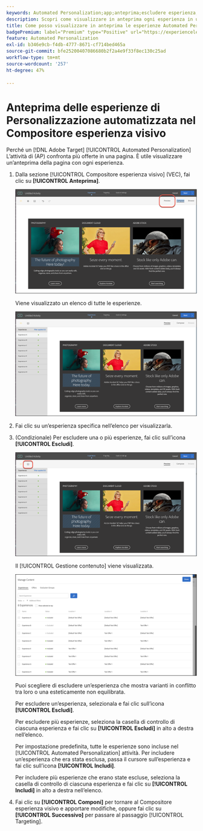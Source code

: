 ```yaml
---
keywords: Automated Personalization;app;anteprima;escludere esperienza;
description: Scopri come visualizzare in anteprima ogni esperienza in un’attività di Automated Personalization (AP) in Adobe [!DNL Target] utilizzando il Compositore esperienza visivo (VEC).
title: Come posso visualizzare in anteprima le esperienze Automated Personalization nel Compositore esperienza visivo?
badgePremium: label="Premium" type="Positive" url="https://experienceleague.adobe.com/docs/target/using/introduction/intro.html?lang=en#premium newtab=true" tooltip="See what's included in Target Premium."
feature: Automated Personalization
exl-id: b346e9cb-f4db-4777-8671-cf714bed465a
source-git-commit: bfe25200407086680b2f2a4e9f33f8ec130c25ad
workflow-type: tm+mt
source-wordcount: '257'
ht-degree: 47%

---
```


# Anteprima delle esperienze di Personalizzazione automatizzata nel Compositore esperienza visivo

Perché un [!DNL Adobe Target] [!UICONTROL Automated Personalization] L’attività di (AP) confronta più offerte in una pagina. È utile visualizzare un’anteprima della pagina con ogni esperienza.

1. Dalla sezione [!UICONTROL Compositore esperienza visivo] (VEC), fai clic su **[!UICONTROL Anteprima]**.

   ![Icona Anteprima](/help/main/c-activities/t-automated-personalization/assets/preview.png)

   Viene visualizzato un elenco di tutte le esperienze.

   ![Anteprima esperienze](/help/main/c-activities/t-automated-personalization/assets/ap_preview-new.png)

1. Fai clic su un’esperienza specifica nell’elenco per visualizzarla.

1. (Condizionale) Per escludere una o più esperienze, fai clic sull’icona **[!UICONTROL Escludi]**.

   ![Icona Escludi](/help/main/c-activities/t-automated-personalization/assets/ap_exclude-new.png)

   Il [!UICONTROL Gestione contenuto] viene visualizzata.

   ![Finestra di dialogo Gestione contenuto](/help/main/c-activities/t-automated-personalization/assets/preview-exclude.png)

   Puoi scegliere di escludere un’esperienza che mostra varianti in conflitto tra loro o una esteticamente non equilibrata.

   Per escludere un’esperienza, selezionala e fai clic sull’icona **[!UICONTROL Escludi]**.

   Per escludere più esperienze, seleziona la casella di controllo di ciascuna esperienza e fai clic su **[!UICONTROL Escludi]** in alto a destra nell’elenco.

   Per impostazione predefinita, tutte le esperienze sono incluse nel [!UICONTROL Automated Personalization] attività. Per includere un’esperienza che era stata esclusa, passa il cursore sull’esperienza e fai clic sull’icona **[!UICONTROL Includi]**.

   Per includere più esperienze che erano state escluse, seleziona la casella di controllo di ciascuna esperienza e fai clic su **[!UICONTROL Includi]** in alto a destra nell’elenco.

1. Fai clic su **[!UICONTROL Componi]** per tornare al Compositore esperienza visivo e apportare modifiche, oppure fai clic su **[!UICONTROL Successivo]** per passare al passaggio [!UICONTROL Targeting].
